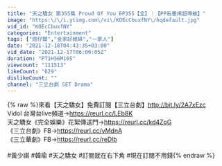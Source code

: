 ```yaml
---
title: "天之驕女 第355集 Proud Of You EP355【全】｜【PP石墨烯超導被】"
image: "https:\/\/i.ytimg.com\/vi\/KOEcCbuxfNY\/hqdefault.jpg"
vid_id: "KOEcCbuxfNY"
categories: "Entertainment"
tags: ["炮仔聲","金家好媳婦","一家人"]
date: "2021-12-18T04:43:35+03:00"
vid_date: "2021-12-17T06:00:05Z"
duration: "PT1H56M16S"
viewcount: "111513"
likeCount: "629"
dislikeCount: ""
channel: "三立台劇 SET Drama"
---
```

{% raw %}來看【天之驕女】免費訂閱【三立台劇】<a rel="nofollow" target="blank" href="http://bit.ly/2A7xEzc">http://bit.ly/2A7xEzc</a><br />Vidol 台灣台live頻道→<a rel="nofollow" target="blank" href="https://reurl.cc/LEb8K">https://reurl.cc/LEb8K</a><br />天之驕女《完全娛樂》花絮傳送門→<a rel="nofollow" target="blank" href="https://reurl.cc/kd4ZoG">https://reurl.cc/kd4ZoG</a><br />《三立台劇》FB→<a rel="nofollow" target="blank" href="https://reurl.cc/vMdnA">https://reurl.cc/vMdnA</a><br />《三立華劇》FB→<a rel="nofollow" target="blank" href="https://reurl.cc/reDlb">https://reurl.cc/reDlb</a><br /><br />#黃少祺 #韓瑜 #天之驕女 #訂閱就在右下角 #現在訂閱不用錢{% endraw %}
